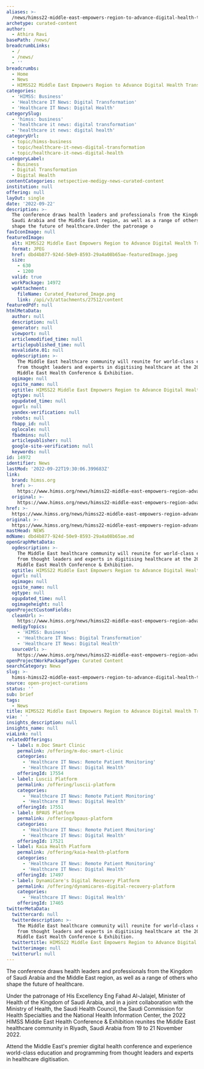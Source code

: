 ```yaml
---
aliases: >-
  /news/himss22-middle-east-empowers-region-to-advance-digital-health-transformation
archetype: curated-content
author:
  - Athira Ravi
basePath: /news/
breadcrumbLinks:
  - /
  - /news/
  - ''
breadcrumbs:
  - Home
  - News
  - HIMSS22 Middle East Empowers Region to Advance Digital Health Transformation
categories:
  - 'HIMSS: Business'
  - 'Healthcare IT News: Digital Transformation'
  - 'Healthcare IT News: Digital Health'
categorySlug:
  - 'himss: business'
  - 'healthcare it news: digital transformation'
  - 'healthcare it news: digital health'
categoryUrl:
  - topic/himss-business
  - topic/healthcare-it-news-digital-transformation
  - topic/healthcare-it-news-digital-health
categoryLabel:
  - Business
  - Digital Transformation
  - Digital Health
contentCategories: netspective-medigy-news-curated-content
institution: null
offering: null
layOut: single
date: '2022-09-22'
description: >-
  The conference draws health leaders and professionals from the Kingdom of
  Saudi Arabia and the Middle East region, as well as a range of others who
  shape the future of healthcare.Under the patronage o
favIconImage: null
featuredImage:
  alt: HIMSS22 Middle East Empowers Region to Advance Digital Health Transformation
  format: JPEG
  href: dbd4b877-924d-50e9-8593-29a4a08b65ae-featuredImage.jpeg
  size:
    - 630
    - 1200
  valid: true
  workPackage: 14972
  wpAttachment:
    fileName: Curated_Featured_Image.png
    link: /api/v3/attachments/27512/content
featuredPdf: null
htmlMetaData:
  author: null
  description: null
  generator: null
  viewport: null
  articlemodified_time: null
  articlepublished_time: null
  msvalidate.01: null
  ogdescription: >-
    The Middle East healthcare community will reunite for world-class education
    from thought leaders and experts in digitising healthcare at the 2022 HIMSS
    Middle East Health Conference & Exhibition.
  ogimage: null
  ogsite_name: null
  ogtitle: HIMSS22 Middle East Empowers Region to Advance Digital Health Transformation
  ogtype: null
  ogupdated_time: null
  ogurl: null
  yandex-verification: null
  robots: null
  fbapp_id: null
  oglocale: null
  fbadmins: null
  articlepublisher: null
  google-site-verification: null
  keywords: null
id: 14972
identifier: News
lastMod: '2022-09-22T19:30:06.399683Z'
link:
  brand: himss.org
  href: >-
    https://www.himss.org/news/himss22-middle-east-empowers-region-advance-digital-health-transformation
  original: >-
    https://www.himss.org/news/himss22-middle-east-empowers-region-advance-digital-health-transformation
href: >-
  https://www.himss.org/news/himss22-middle-east-empowers-region-advance-digital-health-transformation
original: >-
  https://www.himss.org/news/himss22-middle-east-empowers-region-advance-digital-health-transformation
mastHead: NEWS
mdName: dbd4b877-924d-50e9-8593-29a4a08b65ae.md
openGraphMetaData:
  ogdescription: >-
    The Middle East healthcare community will reunite for world-class education
    from thought leaders and experts in digitising healthcare at the 2022 HIMSS
    Middle East Health Conference & Exhibition.
  ogtitle: HIMSS22 Middle East Empowers Region to Advance Digital Health Transformation
  ogurl: null
  ogimage: null
  ogsite_name: null
  ogtype: null
  ogupdated_time: null
  ogimageheight: null
openProjectCustomFields:
  cleanUrl: >-
    https://www.himss.org/news/himss22-middle-east-empowers-region-advance-digital-health-transformation
  medigyTopics:
    - 'HIMSS: Business'
    - 'Healthcare IT News: Digital Transformation'
    - 'Healthcare IT News: Digital Health'
  sourceUrl: >-
    https://www.himss.org/news/himss22-middle-east-empowers-region-advance-digital-health-transformation
openProjectWorkPackageType: Curated Content
searchCategory: News
slug: >-
  himss-himss22-middle-east-empowers-region-to-advance-digital-health-transformation
source: open-project-curations
status: ''
sub: brief
tags:
  - News
title: HIMSS22 Middle East Empowers Region to Advance Digital Health Transformation
via: ' '
insights_description: null
insights_name: null
viaLink: null
relatedOfferings:
  - label: m.Doc Smart Clinic
    permalink: /offering/m-doc-smart-clinic
    categories:
      - 'Healthcare IT News: Remote Patient Monitoring'
      - 'Healthcare IT News: Digital Health'
    offeringId: 17554
  - label: Luscii Platform
    permalink: /offering/luscii-platform
    categories:
      - 'Healthcare IT News: Remote Patient Monitoring'
      - 'Healthcare IT News: Digital Health'
    offeringId: 17551
  - label: BPAUS Platform
    permalink: /offering/bpaus-platform
    categories:
      - 'Healthcare IT News: Remote Patient Monitoring'
      - 'Healthcare IT News: Digital Health'
    offeringId: 17521
  - label: Kaia Health Platform
    permalink: /offering/kaia-health-platform
    categories:
      - 'Healthcare IT News: Remote Patient Monitoring'
      - 'Healthcare IT News: Digital Health'
    offeringId: 17497
  - label: DynamiCare's Digital Recovery Platform
    permalink: /offering/dynamicares-digital-recovery-platform
    categories:
      - 'Healthcare IT News: Digital Health'
    offeringId: 17465
twitterMetaData:
  twittercard: null
  twitterdescription: >-
    The Middle East healthcare community will reunite for world-class education
    from thought leaders and experts in digitising healthcare at the 2022 HIMSS
    Middle East Health Conference & Exhibition.
  twittertitle: HIMSS22 Middle East Empowers Region to Advance Digital Health Transformation
  twitterimage: null
  twitterurl: null
---
```

<p>The conference draws health leaders and professionals from the Kingdom of Saudi Arabia and the Middle East region, as well as a range of others who shape the future of healthcare.</p><p>Under the patronage of His Excellency Eng Fahad Al-Jalajel, Minister of Health of the Kingdom of Saudi Arabia, and in a joint collaboration with the Ministry of Health, the Saudi Health Council, the Saudi Commission for Health Specialties and the National Health Information Center, the 2022 HIMSS Middle East Health Conference &amp; Exhibition reunites the Middle East healthcare community in Riyadh, Saudi Arabia from 19 to 21 November 2022.</p><p>Attend the Middle East's premier digital health conference and experience world-class education and programming from thought leaders and experts in healthcare digitisation.</p>